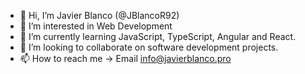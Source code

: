 - 👋 Hi, I’m Javier Blanco (@JBlancoR92)
- 👀 I’m interested in Web Development
- 🌱 I’m currently learning JavaScript, TypeScript, Angular and React.
- 💞️ I’m looking to collaborate on software development projects.
- 📫 How to reach me -> Email info@javierblanco.pro

<!---
JBlancoR92/JBlancoR92 is a ✨ special ✨ repository because its `README.md` (this file) appears on your GitHub profile.
You can click the Preview link to take a look at your changes.
--->
